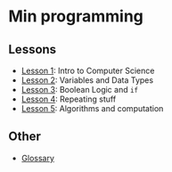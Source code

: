 # Min programming

## Lessons

- [Lesson 1](https://github.com/EmilOJ/chimi_programming/tree/master/lessons/01): Intro to Computer Science
- [Lesson 2](https://github.com/EmilOJ/chimi_programming/tree/master/lessons/02): Variables and Data Types
- [Lesson 3](https://github.com/EmilOJ/chimi_programming/tree/master/lessons/03): Boolean Logic and `if`
- [Lesson 4](https://github.com/EmilOJ/chimi_programming/tree/master/lessons/04): Repeating stuff
- [Lesson 5](https://github.com/EmilOJ/chimi_programming/tree/master/lessons/05): Algorithms and computation


## Other

- [Glossary](https://github.com/EmilOJ/chimi_programming/tree/master/lessons/glossary)

